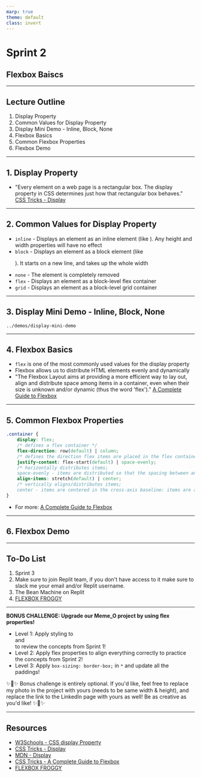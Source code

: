 ```yaml
---
marp: true
theme: default
class: invert
---
```


# Sprint 2
## Flexbox Baiscs

--- 

## Lecture Outline

1. Display Property
2. Common Values for Display Property 
3. Display Mini Demo - Inline, Block, None
4. Flexbox Basics
5. Common Flexbox Properties
6. Flexbox Demo

---

## 1. Display Property

* "Every element on a web page is a rectangular box. The display property in CSS determines just how that rectangular box behaves."
[CSS Tricks - Display](https://css-tricks.com/almanac/properties/d/display/)

---

## 2. Common Values for Display Property

* `inline` - Displays an element as an inline element (like <span>). Any height and width properties will have no effect
* `block` - Displays an element as a block element (like <p>). It starts on a new line, and takes up the whole width
* `none` - The element is completely removed
* `flex` - Displays an element as a block-level flex container
* `grid` - Displays an element as a block-level grid container

---

## 3. Display Mini Demo - Inline, Block, None 

`../demos/display-mini-demo`

---

## 4. Flexbox Basics

* `flex` is one of the most commonly used values for the display property
* Flexbox allows us to distribute HTML elements evenly and dynamically
* "The Flexbox Layout aims at providing a more efficient way to lay out, align and distribute space among items in a container, even when their size is unknown and/or dynamic (thus the word 'flex')."
[A Complete Guide to Flexbox](https://css-tricks.com/snippets/css/a-guide-to-flexbox/#aa-prefixing-flexbox)

---

## 5. Common Flexbox Properties

```css
.container {
    display: flex; 
    /* defines a flex container */
    flex-direction: row(default) | column; 
    /* defines the direction flex items are placed in the flex container */
    justify-content: flex-start(default) | space-evenly;
    /* horizontally distributes items; 
    space-evenly - items are distributed so that the spacing between any two items (and the space to the edges) is equal. */
    align-items: stretch(default) | center;
    /* vertically aligns/distributes items; 
    center - items are centered in the cross-axis baseline: items are aligned such as their baselines align */
}

```
* For more: [A Complete Guide to Flexbox](https://css-tricks.com/snippets/css/a-guide-to-flexbox/#aa-prefixing-flexbox)

---

## 6. Flexbox Demo

---

## To-Do List
1. Sprint 3
2. Make sure to join Replit team, if you don't have access to it make sure to slack me your email and/or Replit username.
3. The Bean Machine on Replit
4. [FLEXBOX FROGGY](https://flexboxfroggy.com/)

---

**BONUS CHALLENGE: Upgrade our Meme_O project by using flex properties!**
 - Level 1: Apply styling to <aside> and <footer> to review the concepts from Sprint 1!
 - Level 2: Apply flex properties to align everything correctly to practice the concepts from Sprint 2! 
 - Level 3: Apply `box-sizing: border-box;` in `*` and update all the paddings! 

 ✨🥳✨ Bonus challenge is entirely optional. If you'd like, feel free to replace my photo in the project with yours (needs to be same width & height), and replace the link to the LinkedIn page with yours as well! Be as creative as you'd like! ✨🥳✨   

---

## Resources
* [W3Schools - CSS display Property](https://www.w3schools.com/cssref/pr_class_display.asp)
* [CSS Tricks - Display](https://css-tricks.com/almanac/properties/d/display/)
* [MDN - Display](https://developer.mozilla.org/en-US/docs/Web/CSS/display)
* [CSS Tricks - A Complete Guide to Flexbox](https://css-tricks.com/snippets/css/a-guide-to-flexbox/#aa-prefixing-flexbox)
* [FLEXBOX FROGGY](https://flexboxfroggy.com/)
